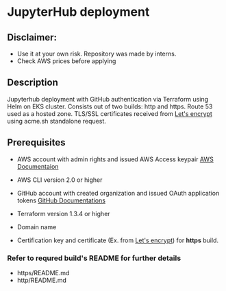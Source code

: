 # JupyterHub deployment

## Disclaimer:

* Use it at your own risk. Repository was made by interns.
* Check AWS prices before applying

## Description

Jupyterhub deployment with GitHub authentication via Terraform using Helm on EKS cluster. Consists out of two builds: http and https. Route 53 used as a hosted zone. TLS/SSL certificates received from [Let's encrypt](https://letsencrypt.org/) using acme.sh standalone request.

## Prerequisites 

* AWS account with admin rights and issued AWS Access keypair [AWS Documentaion](https://docs.aws.amazon.com/IAM/latest/UserGuide/id_credentials_access-keys.html)

* AWS CLI version 2.0 or higher 

* GitHub account with created organization and issued OAuth application tokens [GitHub Documentations](https://docs.github.com/en/developers/apps/building-oauth-apps/creating-an-oauth-app)

* Terraform version 1.3.4 or higher 

* Domain name 

* Certification key and certificate (Ex. from [Let's encrypt](https://letsencrypt.org/)) for **https** build.
 
### Refer to requred build's README for further details

* https/README.md
* http/README.md